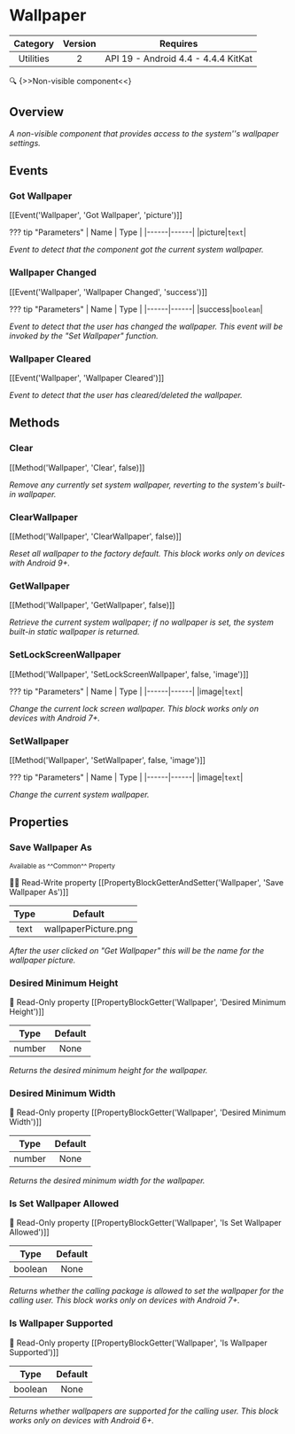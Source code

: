 # Wallpaper

| Category | Version | Requires |
|:--------:|:-------:|:--------:|
|Utilities|2|API 19 - Android 4.4 - 4.4.4 KitKat|

:mag: {>>Non-visible component<<}

## Overview

_A non-visible component that provides access to the system''s wallpaper settings._

## Events

### Got Wallpaper

[[Event('Wallpaper', 'Got Wallpaper', 'picture')]]

??? tip "Parameters"
    | Name | Type |
    |------|------|
    |picture|`text`|


_Event to detect that the component got the current system wallpaper._

### Wallpaper Changed

[[Event('Wallpaper', 'Wallpaper Changed', 'success')]]

??? tip "Parameters"
    | Name | Type |
    |------|------|
    |success|`boolean`|


_Event to detect that the user has changed the wallpaper. This event will be invoked by the "Set Wallpaper" function._

### Wallpaper Cleared

[[Event('Wallpaper', 'Wallpaper Cleared')]]

_Event to detect that the user has cleared/deleted the wallpaper._

## Methods

### Clear

[[Method('Wallpaper', 'Clear', false)]]

_Remove any currently set system wallpaper, reverting to the system's built-in wallpaper._

### ClearWallpaper

[[Method('Wallpaper', 'ClearWallpaper', false)]]

_Reset all wallpaper to the factory default. This block works only on devices with Android 9+._

### GetWallpaper

[[Method('Wallpaper', 'GetWallpaper', false)]]

_Retrieve the current system wallpaper; if no wallpaper is set, the system built-in static wallpaper is returned._

### SetLockScreenWallpaper

[[Method('Wallpaper', 'SetLockScreenWallpaper', false, 'image')]]

??? tip "Parameters"
    | Name | Type |
    |------|------|
    |image|`text`|


_Change the current lock screen wallpaper. This block works only on devices with Android 7+._

### SetWallpaper

[[Method('Wallpaper', 'SetWallpaper', false, 'image')]]

??? tip "Parameters"
    | Name | Type |
    |------|------|
    |image|`text`|


_Change the current system wallpaper._

## Properties

### Save Wallpaper As

<small>Available as ^^Common^^ Property</small>

:eyes::pencil: Read-Write property
[[PropertyBlockGetterAndSetter('Wallpaper', 'Save Wallpaper As')]]

| Type | Default |
|:----:|:-------:|
|text|wallpaperPicture.png|

_After the user clicked on "Get Wallpaper" this will be the name for the wallpaper picture._

### Desired Minimum Height

:eyes: Read-Only property
[[PropertyBlockGetter('Wallpaper', 'Desired Minimum Height')]]

| Type | Default |
|:----:|:-------:|
|number|None|

_Returns the desired minimum height for the wallpaper._

### Desired Minimum Width

:eyes: Read-Only property
[[PropertyBlockGetter('Wallpaper', 'Desired Minimum Width')]]

| Type | Default |
|:----:|:-------:|
|number|None|

_Returns the desired minimum width for the wallpaper._

### Is Set Wallpaper Allowed

:eyes: Read-Only property
[[PropertyBlockGetter('Wallpaper', 'Is Set Wallpaper Allowed')]]

| Type | Default |
|:----:|:-------:|
|boolean|None|

_Returns whether the calling package is allowed to set the wallpaper for the calling user. This block works only on devices with Android 7+._

### Is Wallpaper Supported

:eyes: Read-Only property
[[PropertyBlockGetter('Wallpaper', 'Is Wallpaper Supported')]]

| Type | Default |
|:----:|:-------:|
|boolean|None|

_Returns whether wallpapers are supported for the calling user. This block works only on devices with Android 6+._